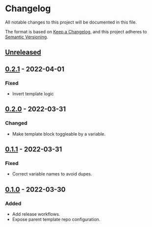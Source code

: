 # Changelog

All notable changes to this project will be documented in this file.

The format is based on [Keep a Changelog](https://keepachangelog.com/en/1.0.0/),
and this project adheres to [Semantic Versioning](https://semver.org/spec/v2.0.0.html).

## [Unreleased]

## [0.2.1] - 2022-04-01

### Fixed

- Invert template logic

## [0.2.0] - 2022-03-31

### Changed

- Make template block toggleable by a variable.

## [0.1.1] - 2022-03-31

### Fixed

- Correct variable names to avoid dupes.

## [0.1.0] - 2022-03-30

### Added

- Add release workflows.
- Expose parent template repo configuration.

[Unreleased]: https://github.com/a7d-corp/terraform-github-modules/compare/v0.2.1...HEAD
[0.2.1]: https://github.com/a7d-corp/terraform-github-modules/compare/v0.2.0...v0.2.1
[0.2.0]: https://github.com/a7d-corp/terraform-github-modules/compare/v0.1.1...v0.2.0
[0.1.1]: https://github.com/a7d-corp/terraform-github-modules/compare/v0.1.0...v0.1.1
[0.1.0]: https://github.com/a7d-corp/terraform-github-modules/releases/tag/v0.1.0
